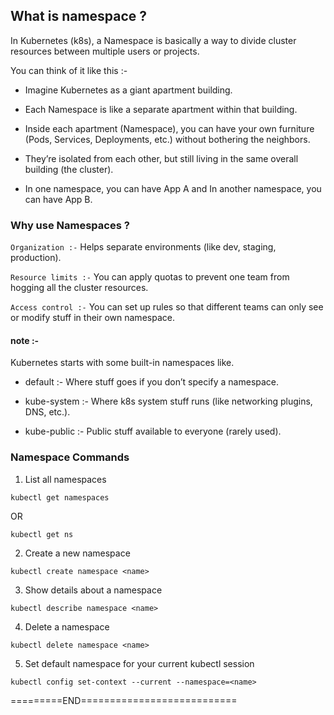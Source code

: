 ## What is namespace ?


In Kubernetes (k8s), a Namespace is basically a way to divide cluster resources between multiple users or projects.

You can think of it like this :-

  - Imagine Kubernetes as a giant apartment building.
    
  - Each Namespace is like a separate apartment within that building.

  - Inside each apartment (Namespace), you can have your own furniture (Pods, Services, Deployments, etc.) without bothering the neighbors.
    
  - They’re isolated from each other, but still living in the same overall building (the cluster).
    
  - In one namespace, you can have App A  and In another namespace, you can have App B.


    
### Why use Namespaces ?


`Organization :-` Helps separate environments (like dev, staging, production).

`Resource limits :-` You can apply quotas to prevent one team from hogging all the cluster resources.

`Access control :-` You can set up rules so that different teams can only see or modify stuff in their own namespace.


#### note :- 

Kubernetes starts with some built-in namespaces like.

   - default :- Where stuff goes if you don’t specify a namespace.

   - kube-system :- Where k8s system stuff runs (like networking plugins, DNS, etc.).

   - kube-public :- Public stuff available to everyone (rarely used).




### Namespace Commands


1. List all namespaces

```
kubectl get namespaces
```

OR

```
kubectl get ns
```


2. Create a new namespace

```
kubectl create namespace <name>
```


3. Show details about a namespace

```
kubectl describe namespace <name>
```


4. Delete a namespace

```
kubectl delete namespace <name>
```


5. Set default namespace for your current kubectl session

```
kubectl config set-context --current --namespace=<name>
```


=========END===========================
